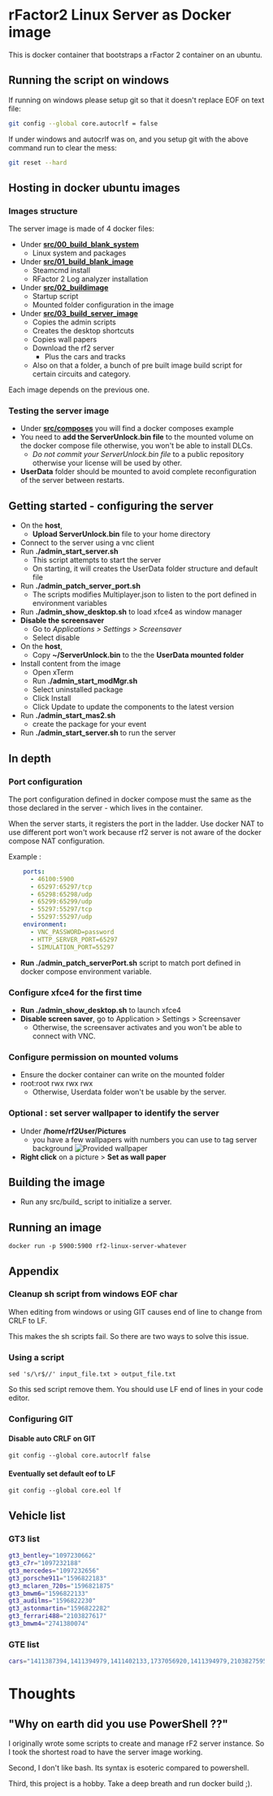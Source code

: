 # rFactor2 Linux Server as Docker image

This is docker container that bootstraps a rFactor 2 container on an ubuntu.

## Running the script on windows

If running on windows please setup git so that it doesn't replace EOF on text file:

```bash
git config --global core.autocrlf = false
```

If under windows and autocrlf was on, and you setup git with the above command run to clear the mess:

```bash
git reset --hard
```

## Hosting in docker ubuntu images

### Images structure

The server image is made of 4 docker files:
- Under **[src/00_build_blank_system](./src/00_build_blank_system)**
  - Linux system and packages
- Under **[src/01_build_blank_image](./src/01_build_blank_image)** 
  - Steamcmd install
  - RFactor 2 Log analyzer installation
- Under **[src/02_buildimage](./src/02_buildimage)**
  - Startup script
  - Mounted folder configuration in the image
- Under **[src/03_build_server_image](./src/03_build_server_image)**
  - Copies the admin scripts
  - Creates the desktop shortcuts
  - Copies wall papers
  - Download the rf2 server
    - Plus the cars and tracks
  - Also on that a folder, a bunch of pre built image build script for certain circuits and category.

Each image depends on the previous one.

### Testing the server image

- Under **[src/composes](./src/composes)** you will find a docker composes example
- You need to **add the ServerUnlock.bin file** to the mounted volume on the docker compose file otherwise, you won't be able to install DLCs.
  - *Do not commit your ServerUnlock.bin file* to a public repository otherwise your license will be used by other.
- **UserData** folder should be mounted to avoid complete reconfiguration of the server between restarts.

## Getting started - configuring the server

- On the **host**, 
  - **Upload ServerUnlock.bin** file to your home directory
- Connect to the server using a vnc client
- Run **./admin_start_server.sh**
  - This script attempts to start the server
  - On starting, it will creates the UserData folder structure and default file
- Run **./admin_patch_server_port.sh**
  - The scripts modifies Multiplayer.json to listen to the port defined in environment variables
- Run **./admin_show_desktop.sh** to load xfce4 as window manager
- **Disable the screensaver**
  - Go to *Applications > Settings > Screensaver*
  - Select disable
- On the **host**,
  - Copy **~/ServerUnlock.bin** to the the **UserData mounted folder**
- Install content from the image
  - Open xTerm
  - Run **./admin_start_modMgr.sh**
  - Select uninstalled package
  - Click Install
  - Click Update to update the components to the latest version
- Run **./admin_start_mas2.sh** 
  - create the package for your event
- Run **./admin_start_server.sh** to run the server

## In depth

### Port configuration

The port configuration defined in docker compose must the same as the those declared in the server - which lives in the container. 

When the server starts, it registers the port in the ladder. Use docker NAT to use different port won't work because rf2 server is not aware of the docker compose NAT configuration.

Example :

```yml
    ports:
      - 46100:5900
      - 65297:65297/tcp
      - 65298:65298/udp
      - 65299:65299/udp
      - 55297:55297/tcp
      - 55297:55297/udp
    environment:
      - VNC_PASSWORD=password
      - HTTP_SERVER_PORT=65297
      - SIMULATION_PORT=55297
```

- **Run ./admin_patch_serverPort.sh** script to match port defined in docker compose environment variable.

### Configure xfce4 for the first time

- **Run ./admin_show_desktop.sh** to launch xfce4
- **Disable screen saver**, go to Application > Settings > Screensaver
  - Otherwise, the screensaver activates and you won't be able to connect with VNC.

### Configure permission on mounted volums

- Ensure the docker container can write on the mounted folder
- root:root rwx rwx rwx
  - Otherwise, Userdata folder won't be usable by the server.

### Optional : set server wallpaper to identify the server

- Under **/home/rf2User/Pictures** 
  - you have a few wallpapers with numbers you can use to tag server background
![Provided wallpaper](./docs/assets/screenshot_wallpapers.png)
- **Right click** on a picture > **Set as wall paper**

## Building the image

- Run any src/build_ script to initialize a server.

## Running an image

```Shell
docker run -p 5900:5900 rf2-linux-server-whatever
```

## Appendix

### Cleanup sh script from windows EOF char

When editing from windows or using GIT causes end of line to change from CRLF to LF. 

This makes the sh scripts fail. So there are two ways to solve this issue.

### Using a script

```Shell
sed 's/\r$//' input_file.txt > output_file.txt 
```

So this sed script remove them. You should use LF end of lines in your code editor.

### Configuring GIT

#### Disable auto CRLF on GIT

```Shell
git config --global core.autocrlf false
```

#### Eventually set default eof to LF

```Shell
git config --global core.eol lf
```

## Vehicle list

### GT3 list

```bash
gt3_bentley="1097230662"
gt3_c7r="1097232188"
gt3_mercedes="1097232656"
gt3_porsche911="1596822183"
gt3_mclaren_720s="1596821875"
gt3_bmwm6="1596822133"
gt3_audilms="1596822230"
gt3_astonmartin="1596822282"
gt3_ferrari488="2103827617"
gt3_bmwm4="2741380074"
```

### GTE list

```bash
cars="1411387394,1411394979,1411402133,1737056920,1411394979,2103827595,1411402194,2331284205,2331284105,2883380705"
```

# Thoughts

## "Why on earth did you use PowerShell ??"

I originally wrote some scripts to create and manage rF2 server instance. So I took the shortest road to have the server image working.

Second, I don't like bash. Its syntax is esoteric compared to powershell.

Third, this project is a hobby. Take a deep breath and run docker build ;).
